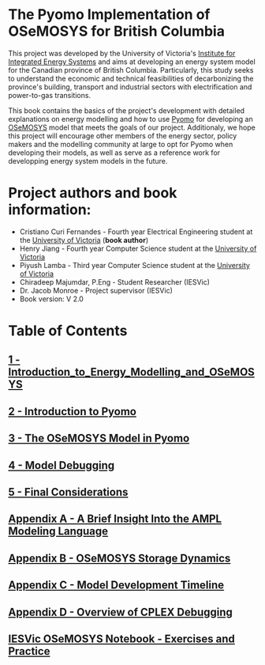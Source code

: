 # The Pyomo Implementation of OSeMOSYS for British Columbia


This project was developed by the University of Victoria's [Institute for Integrated Energy Systems](https://www.uvic.ca/research/centres/iesvic/index.php) and aims at developing an energy system model for the Canadian province of British Columbia. Particularly, this study seeks to understand the economic and technical feasibilities of decarbonizing the province's building, transport and industrial sectors with electrification and power-to-gas transitions. 

This book contains the basics of the project's development with detailed explanations on energy modelling and how to use [Pyomo](https://www.pyomo.org/) for developing an [OSeMOSYS](http://www.osemosys.org/) model that meets the goals of our project. Additionaly, we hope this project will encourage other members of the energy sector, policy makers and the modelling community at large to opt for Pyomo when developing their models, as well as serve as a reference work for developping energy system models in the future.

# Project authors and book information:

* Cristiano Curi Fernandes - Fourth year Electrical Engineering student at the [University of Victoria](https://www.uvic.ca/) (**book author**)
* Henry Jiang - Fourth year Computer Science student at the [University of Victoria](https://www.uvic.ca/)
* Piyush Lamba - Third year Computer Science student at the [University of Victoria](https://www.uvic.ca/)
* Chiradeep Majumdar, P.Eng - Student Researcher (IESVic)
* Dr. Jacob Monroe - Project supervisor (IESVic)
* Book version: V 2.0

# Table of Contents

## [1 - Introduction_to_Energy_Modelling_and_OSeMOSYS](Book_Files/1_Introduction_to_Energy_Modelling_and_OSeMOSYS.md)

## [2 - Introduction to Pyomo](Book_Files/2_Introduction_to_Pyomo.md)

## [3 - The OSeMOSYS Model in Pyomo](Book_Files/3_The_OSeMOSYS_Model_in_Pyomo.md)

## [4 - Model Debugging](Book_Files/4_Model_Debugging.md)

## [5 - Final Considerations](Book_Files/5_Final_Considerations.md)

## [Appendix A - A Brief Insight Into the AMPL Modeling Language](Book_Files/Appendix_A.md)

## [Appendix B - OSeMOSYS Storage Dynamics](Book_Files/Appendix_B.md)

## [Appendix C - Model Development Timeline](Book_Files/Appendix_C.md)

## [Appendix D - Overview of CPLEX Debugging](Book_Files/Appendix_D.md)

## [IESVic OSeMOSYS Notebook - Exercises and Practice](osemosys_notebook_version.ipynb)

